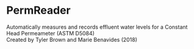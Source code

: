 # PermReader
Automatically measures and records effluent water levels for a Constant Head Permeameter (ASTM D5084) \
Created by Tyler Brown and Marie Benavides (2018)
